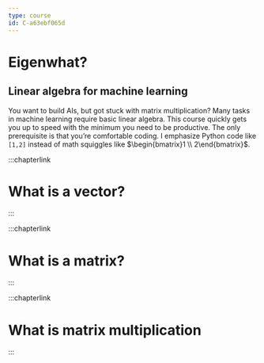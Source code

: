 ```yaml
---
type: course
id: C-a63ebf065d
---
```


# Eigenwhat?

## Linear algebra for machine learning

You want to build AIs,
but got stuck with matrix multiplication?
Many tasks in machine learning require basic linear algebra.
This course quickly gets you up to speed with the minimum you need to be productive.
The only prerequisite is that you’re comfortable coding.
I emphasize Python code like `[1,2]` instead of math squiggles like $\begin{bmatrix}1 \\ 2\end{bmatrix}$.

:::chapterlink
# What is a vector?
:::

:::chapterlink
# What is a matrix?
:::

:::chapterlink
# What is matrix multiplication
:::
